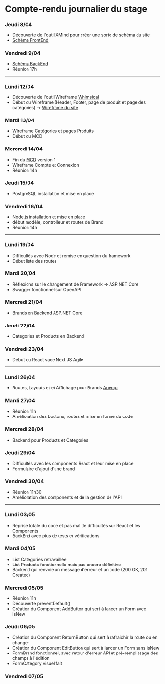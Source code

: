 # Compte-rendu journalier du stage

### Jeudi 8/04

-   Découverte de l'outil XMind pour créer une sorte de schéma du site
-   [Schéma FrontEnd](FrontEnd.png)

### Vendredi 9/04

-   [Schéma BackEnd](BackEnd.png)
-   Réunion 17h

---

### Lundi 12/04

-   Découverte de l'outil Wireframe [Whimsical](http://whimsical.com)
-   Début du Wireframe (Header, Footer, page de produit et page des catégories) -> [Wireframe du site](https://whimsical.com/outronic-shop-GbDf55uoJrajhd3KwUpWHw)

### Mardi 13/04

-   Wireframe Catégories et pages Produits
-   Début du MCD

### Mercredi 14/04

-   Fin du [MCD](MCD.svg) version 1
-   Wireframe Compte et Connexion
-   Réunion 14h

### Jeudi 15/04

-   PostgreSQL installation et mise en place

### Vendredi 16/04

-   Node.js installation et mise en place
-   début modèle, controlleur et routes de Brand
-   Réunion 14h

---

### Lundi 19/04

-   Difficultés avec Node et remise en question du framework
-   Début liste des routes

### Mardi 20/04

-   Réflexions sur le changement de Framework -> ASP.NET Core
-   Swagger fonctionnel sur OpenAPI

### Mercredi 21/04

-   Brands en Backend ASP.NET Core

### Jeudi 22/04

-   Categories et Products en Backend

### Vendredi 23/04

-   Début du React vace Next.JS Agile

---

### Lundi 26/04

-   Routes, Layouts et et Affichage pour Brands [Aperçu](BrandsWebPage.png)

### Mardi 27/04

-   Réunion 11h
-   Amélioration des boutons, routes et mise en forme du code

### Mercredi 28/04

-   Backend pour Products et Categories

### Jeudi 29/04

-   Difficultés avec les components React et leur mise en place
-   Formulaire d'ajout d'une brand

### Vendredi 30/04

-   Réunion 11h30
-   Amélioration des components et de la gestion de l'API

---

### Lundi 03/05

-   Reprise totale du code et pas mal de difficultés sur React et les Components
-   BackEnd avec plus de tests et vérifications

### Mardi 04/05

-   List Categories retravaillée
-   List Products fonctionnelle mais pas encore définitive
-   Backend qui renvoie un message d'erreur et un code (200 OK, 201 Created)

### Mercredi 05/05

-   Réunion 11h
-   Découverte preventDefault()
-   Création du Component AddButton qui sert à lancer un Form avec isNew

### Jeudi 06/05

-   Création du Component ReturnButton qui sert à rafraichir la route ou en changer
-   Création du Component EditButton qui sert à lancer un Form sans isNew
-   FormBrand fonctionnel, avec retour d'erreur API et pré-remplissage des champs à l'édition
-   FormCategory visuel fait

### Vendredi 07/05
